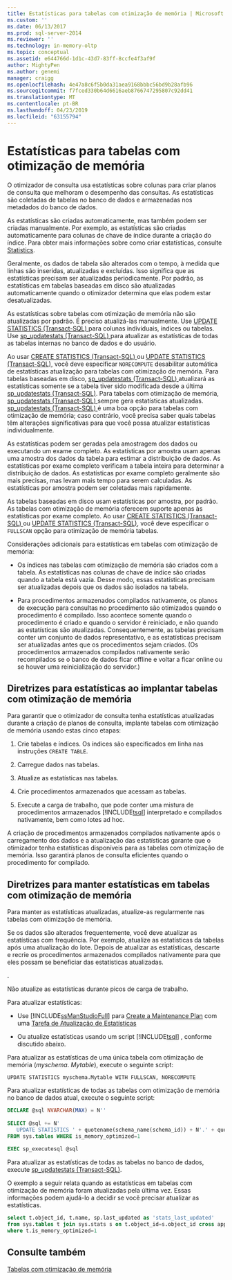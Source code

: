 ```yaml
---
title: Estatísticas para tabelas com otimização de memória | Microsoft Docs
ms.custom: ''
ms.date: 06/13/2017
ms.prod: sql-server-2014
ms.reviewer: ''
ms.technology: in-memory-oltp
ms.topic: conceptual
ms.assetid: e644766d-1d1c-43d7-83ff-8ccfe4f3af9f
author: MightyPen
ms.author: genemi
manager: craigg
ms.openlocfilehash: 4e47a8c6f5b0da31aea9168bbbc56bd9b28afb96
ms.sourcegitcommit: f7fced330b64d6616aeb8766747295807c92dd41
ms.translationtype: MT
ms.contentlocale: pt-BR
ms.lasthandoff: 04/23/2019
ms.locfileid: "63155794"
---
```

# <a name="statistics-for-memory-optimized-tables"></a>Estatísticas para tabelas com otimização de memória
  O otimizador de consulta usa estatísticas sobre colunas para criar planos de consulta que melhoram o desempenho das consultas. As estatísticas são coletadas de tabelas no banco de dados e armazenadas nos metadados do banco de dados.  
  
 As estatísticas são criadas automaticamente, mas também podem ser criadas manualmente. Por exemplo, as estatísticas são criadas automaticamente para colunas de chave de índice durante a criação do índice. Para obter mais informações sobre como criar estatísticas, consulte [Statistics](../statistics/statistics.md).  
  
 Geralmente, os dados de tabela são alterados com o tempo, à medida que linhas são inseridas, atualizadas e excluídas. Isso significa que as estatísticas precisam ser atualizadas periodicamente. Por padrão, as estatísticas em tabelas baseadas em disco são atualizadas automaticamente quando o otimizador determina que elas podem estar desatualizadas.  
  
 As estatísticas sobre tabelas com otimização de memória não são atualizadas por padrão. É preciso atualizá-las manualmente. Use [UPDATE STATISTICS &#40;Transact-SQL&#41; ](/sql/t-sql/statements/update-statistics-transact-sql) para colunas individuais, índices ou tabelas. Use [sp_updatestats &#40;Transact-SQL&#41; ](/sql/relational-databases/system-stored-procedures/sp-updatestats-transact-sql) para atualizar as estatísticas de todas as tabelas internas no banco de dados e do usuário.  
  
 Ao usar [CREATE STATISTICS &#40;Transact-SQL&#41; ](/sql/t-sql/statements/create-statistics-transact-sql) ou [UPDATE STATISTICS &#40;Transact-SQL&#41;](/sql/t-sql/statements/update-statistics-transact-sql), você deve especificar `NORECOMPUTE` desabilitar automática de estatísticas atualização para tabelas com otimização de memória. Para tabelas baseadas em disco, [sp_updatestats &#40;Transact-SQL&#41; ](/sql/relational-databases/system-stored-procedures/sp-updatestats-transact-sql) atualizará as estatísticas somente se a tabela tiver sido modificada desde a última [sp_updatestats &#40;Transact-SQL&#41;](/sql/relational-databases/system-stored-procedures/sp-updatestats-transact-sql). Para tabelas com otimização de memória, [sp_updatestats &#40;Transact-SQL&#41; ](/sql/relational-databases/system-stored-procedures/sp-updatestats-transact-sql) sempre gera estatísticas atualizadas. [sp_updatestats &#40;Transact-SQL&#41; ](/sql/relational-databases/system-stored-procedures/sp-updatestats-transact-sql) é uma boa opção para tabelas com otimização de memória; caso contrário, você precisa saber quais tabelas têm alterações significativas para que você possa atualizar estatísticas individualmente.  
  
 As estatísticas podem ser geradas pela amostragem dos dados ou executando um exame completo. As estatísticas por amostra usam apenas uma amostra dos dados da tabela para estimar a distribuição de dados. As estatísticas por exame completo verificam a tabela inteira para determinar a distribuição de dados. As estatísticas por exame completo geralmente são mais precisas, mas levam mais tempo para serem calculadas. As estatísticas por amostra podem ser coletadas mais rapidamente.  
  
 As tabelas baseadas em disco usam estatísticas por amostra, por padrão. As tabelas com otimização de memória oferecem suporte apenas às estatísticas por exame completo. Ao usar [CREATE STATISTICS &#40;Transact-SQL&#41; ](/sql/t-sql/statements/create-statistics-transact-sql) ou [UPDATE STATISTICS &#40;Transact-SQL&#41;](/sql/t-sql/statements/update-statistics-transact-sql), você deve especificar o `FULLSCAN` opção para otimização de memória tabelas.  
  
 Considerações adicionais para estatísticas em tabelas com otimização de memória:  
  
-   Os índices nas tabelas com otimização de memória são criados com a tabela. As estatísticas nas colunas de chave de índice são criadas quando a tabela está vazia. Desse modo, essas estatísticas precisam ser atualizadas depois que os dados são isolados na tabela.  
  
-   Para procedimentos armazenados compilados nativamente, os planos de execução para consultas no procedimento são otimizados quando o procedimento é compilado. Isso acontece somente quando o procedimento é criado e quando o servidor é reiniciado, e não quando as estatísticas são atualizadas. Consequentemente, as tabelas precisam conter um conjunto de dados representativo, e as estatísticas precisam ser atualizadas antes que os procedimentos sejam criados. (Os procedimentos armazenados compilados nativamente serão recompilados se o banco de dados ficar offline e voltar a ficar online ou se houver uma reinicialização do servidor.)  
  
## <a name="guidelines-for-statistics-when-deploying-memory-optimized-tables"></a>Diretrizes para estatísticas ao implantar tabelas com otimização de memória  
 Para garantir que o otimizador de consulta tenha estatísticas atualizadas durante a criação de planos de consulta, implante tabelas com otimização de memória usando estas cinco etapas:  
  
1.  Crie tabelas e índices. Os índices são especificados em linha nas instruções `CREATE TABLE`.  
  
2.  Carregue dados nas tabelas.  
  
3.  Atualize as estatísticas nas tabelas.  
  
4.  Crie procedimentos armazenados que acessam as tabelas.  
  
5.  Execute a carga de trabalho, que pode conter uma mistura de procedimentos armazenados [!INCLUDE[tsql](../../../includes/tsql-md.md)] interpretado e compilados nativamente, bem como lotes ad hoc.  
  
 A criação de procedimentos armazenados compilados nativamente após o carregamento dos dados e a atualização das estatísticas garante que o otimizador tenha estatísticas disponíveis para as tabelas com otimização de memória. Isso garantirá planos de consulta eficientes quando o procedimento for compilado.  
  
## <a name="guidelines-for-maintaining-statistics-on-memory-optimized-tables"></a>Diretrizes para manter estatísticas em tabelas com otimização de memória  
 Para manter as estatísticas atualizadas, atualize-as regularmente nas tabelas com otimização de memória.  
  
 Se os dados são alterados frequentemente, você deve atualizar as estatísticas com frequência. Por exemplo, atualize as estatísticas da tabelas após uma atualização do lote. Depois de atualizar as estatísticas, descarte e recrie os procedimentos armazenados compilados nativamente para que eles possam se beneficiar das estatísticas atualizadas.  
  
 .  
  
 Não atualize as estatísticas durante picos de carga de trabalho.  
  
 Para atualizar estatísticas:  
  
-   Use [!INCLUDE[ssManStudioFull](../../includes/ssmanstudiofull-md.md)] para [Create a Maintenance Plan](../maintenance-plans/create-a-maintenance-plan.md) com uma [Tarefa de Atualização de Estatísticas](../maintenance-plans/update-statistics-task-maintenance-plan.md)  
  
-   Ou atualize estatísticas usando um script [!INCLUDE[tsql](../../../includes/tsql-md.md)] , conforme discutido abaixo.  
  
 Para atualizar as estatísticas de uma única tabela com otimização de memória (*myschema*. *Mytable*), execute o seguinte script:  
  
```  
UPDATE STATISTICS myschema.Mytable WITH FULLSCAN, NORECOMPUTE  
```  
  
 Para atualizar estatísticas de todas as tabelas com otimização de memória no banco de dados atual, execute o seguinte script:  
  
```sql  
DECLARE @sql NVARCHAR(MAX) = N''  
  
SELECT @sql += N'  
   UPDATE STATISTICS ' + quotename(schema_name(schema_id)) + N'.' + quotename(name) + N' WITH FULLSCAN, NORECOMPUTE'  
FROM sys.tables WHERE is_memory_optimized=1  
  
EXEC sp_executesql @sql  
```  
  
 Para atualizar as estatísticas de todas as tabelas no banco de dados, execute [sp_updatestats &#40;Transact-SQL&#41;](/sql/relational-databases/system-stored-procedures/sp-updatestats-transact-sql).  
  
 O exemplo a seguir relata quando as estatísticas em tabelas com otimização de memória foram atualizadas pela última vez. Essas informações podem ajudá-lo a decidir se você precisar atualizar as estatísticas.  
  
```sql  
select t.object_id, t.name, sp.last_updated as 'stats_last_updated'  
from sys.tables t join sys.stats s on t.object_id=s.object_id cross apply sys.dm_db_stats_properties(t.object_id, s.stats_id) sp  
where t.is_memory_optimized=1  
```  
  
## <a name="see-also"></a>Consulte também  
 [Tabelas com otimização de memória](memory-optimized-tables.md)  
  
  
